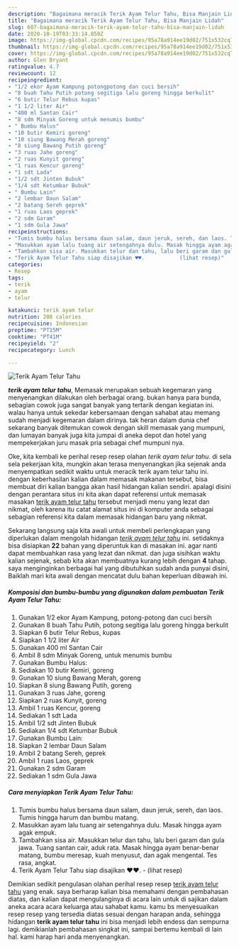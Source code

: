 ```yaml
---
description: "Bagaimana meracik Terik Ayam Telur Tahu, Bisa Manjain Lidah"
title: "Bagaimana meracik Terik Ayam Telur Tahu, Bisa Manjain Lidah"
slug: 607-bagaimana-meracik-terik-ayam-telur-tahu-bisa-manjain-lidah
date: 2020-10-19T03:33:14.850Z
image: https://img-global.cpcdn.com/recipes/95a78a914ee19d02/751x532cq70/terik-ayam-telur-tahu-foto-resep-utama.jpg
thumbnail: https://img-global.cpcdn.com/recipes/95a78a914ee19d02/751x532cq70/terik-ayam-telur-tahu-foto-resep-utama.jpg
cover: https://img-global.cpcdn.com/recipes/95a78a914ee19d02/751x532cq70/terik-ayam-telur-tahu-foto-resep-utama.jpg
author: Glen Bryant
ratingvalue: 4.7
reviewcount: 12
recipeingredient:
- "1/2 ekor Ayam Kampung potongpotong dan cuci bersih"
- "8 buah Tahu Putih potong segitiga lalu goreng hingga berkulit"
- "6 butir Telur Rebus kupas"
- "1 1/2 liter Air"
- "400 ml Santan Cair"
- "8 sdm Minyak Goreng untuk menumis bumbu"
- " Bumbu Halus"
- "10 butir Kemiri goreng"
- "10 siung Bawang Merah goreng"
- "8 siung Bawang Putih goreng"
- "3 ruas Jahe goreng"
- "2 ruas Kunyit goreng"
- "1 ruas Kencur goreng"
- "1 sdt Lada"
- "1/2 sdt Jinten Bubuk"
- "1/4 sdt Ketumbar Bubuk"
- " Bumbu Lain"
- "2 lembar Daun Salam"
- "2 batang Sereh geprek"
- "1 ruas Laos geprek"
- "2 sdm Garam"
- "1 sdm Gula Jawa"
recipeinstructions:
- "Tumis bumbu halus bersama daun salam, daun jeruk, sereh, dan laos. Tumis hingga harum dan bumbu matang."
- "Masukkan ayam lalu tuang air setengahnya dulu. Masak hingga ayam agak empuk."
- "Tambahkan sisa air. Masukkan telur dan tahu, lalu beri garam dan gula jawa. Tuang santan cair, aduk rata. Masak hingga ayam benar-benar matang, bumbu meresap, kuah menyusut, dan agak mengental. Tes rasa, angkat."
- "Terik Ayam Telur Tahu siap disajikan ♥️♥️.           (lihat resep)"
categories:
- Resep
tags:
- terik
- ayam
- telur

katakunci: terik ayam telur 
nutrition: 208 calories
recipecuisine: Indonesian
preptime: "PT15M"
cooktime: "PT41M"
recipeyield: "2"
recipecategory: Lunch

---
```



![Terik Ayam Telur Tahu](https://img-global.cpcdn.com/recipes/95a78a914ee19d02/751x532cq70/terik-ayam-telur-tahu-foto-resep-utama.jpg)

<b><i>terik ayam telur tahu</i></b>, Memasak merupakan sebuah kegemaran yang menyenangkan dilakukan oleh berbagai orang. bukan hanya para bunda, sebagian cowok juga sangat banyak yang tertarik dengan kegiatan ini. walau hanya untuk sekedar kebersamaan dengan sahabat atau memang sudah menjadi kegemaran dalam dirinya. tak heran dalam dunia chef sekarang banyak ditemukan cowok dengan skill memasak yang mumpuni, dan lumayan banyak juga kita jumpai di aneka depot dan hotel yang mempekerjakan juru masak pria sebagai chef mumpuni nya.



Oke, kita kembali ke perihal resep resep olahan <i>terik ayam telur tahu</i>. di sela sela pekerjaan kita, mungkin akan terasa menyenangkan jika sejenak anda menyempatkan sedikit waktu untuk meracik terik ayam telur tahu ini. dengan keberhasilan kalian dalam memasak makanan tersebut, bisa membuat diri kalian bangga akan hasil hidangan kalian sendiri. apalagi disini dengan perantara situs ini kita akan dapat referensi untuk memasak masakan <u>terik ayam telur tahu</u> tersebut menjadi menu yang lezat dan nikmat, oleh karena itu catat alamat situs ini di komputer anda sebagai sebagian referensi kita dalam memasak hidangan baru yang nikmat.


Sekarang langsung saja kita awali untuk membeli perlengkapan yang diperlukan dalam mengolah hidangan <u><i>terik ayam telur tahu</i></u> ini. setidaknya bisa disiapkan <b>22</b> bahan yang diperuntuk kan di masakan ini. agar nanti dapat membuahkan rasa yang lezat dan nikmat. dan juga sisihkan waktu kalian sejenak, sebab kita akan membuatnya kurang lebih dengan <b>4</b> tahap. saya menginginkan berbagai hal yang dibutuhkan sudah anda punyai disini, Baiklah mari kita awali dengan mencatat dulu bahan keperluan dibawah ini.

<!--inarticleads1-->

##### Komposisi dan bumbu-bumbu yang digunakan dalam pembuatan Terik Ayam Telur Tahu:

1. Gunakan 1/2 ekor Ayam Kampung, potong-potong dan cuci bersih
1. Gunakan 8 buah Tahu Putih, potong segitiga lalu goreng hingga berkulit
1. Siapkan 6 butir Telur Rebus, kupas
1. Siapkan 1 1/2 liter Air
1. Gunakan 400 ml Santan Cair
1. Ambil 8 sdm Minyak Goreng, untuk menumis bumbu
1. Gunakan  Bumbu Halus:
1. Sediakan 10 butir Kemiri, goreng
1. Gunakan 10 siung Bawang Merah, goreng
1. Siapkan 8 siung Bawang Putih, goreng
1. Gunakan 3 ruas Jahe, goreng
1. Siapkan 2 ruas Kunyit, goreng
1. Ambil 1 ruas Kencur, goreng
1. Sediakan 1 sdt Lada
1. Ambil 1/2 sdt Jinten Bubuk
1. Sediakan 1/4 sdt Ketumbar Bubuk
1. Gunakan  Bumbu Lain:
1. Siapkan 2 lembar Daun Salam
1. Ambil 2 batang Sereh, geprek
1. Ambil 1 ruas Laos, geprek
1. Gunakan 2 sdm Garam
1. Sediakan 1 sdm Gula Jawa




<!--inarticleads2-->

##### Cara menyiapkan Terik Ayam Telur Tahu:

1. Tumis bumbu halus bersama daun salam, daun jeruk, sereh, dan laos. Tumis hingga harum dan bumbu matang.
1. Masukkan ayam lalu tuang air setengahnya dulu. Masak hingga ayam agak empuk.
1. Tambahkan sisa air. Masukkan telur dan tahu, lalu beri garam dan gula jawa. Tuang santan cair, aduk rata. Masak hingga ayam benar-benar matang, bumbu meresap, kuah menyusut, dan agak mengental. Tes rasa, angkat.
1. Terik Ayam Telur Tahu siap disajikan ♥️♥️. -           (lihat resep)




Demikian sedikit pengulasan olahan perihal resep resep <u>terik ayam telur tahu</u> yang enak. saya berharap kalian bisa memahami dengan pembahasan diatas, dan kalian dapat mengulanginya di acara lain untuk di sajikan dalam aneka acara acara keluarga atau sahabat kamu. kamu bs menyesuaikan resep resep yang tersedia diatas sesuai dengan harapan anda, sehingga hidangan <b>terik ayam telur tahu</b> ini bisa menjadi lebih endess dan sempurna lagi. demikianlah pembahasan singkat ini, sampai bertemu kembali di lain hal. kami harap hari anda menyenangkan.
